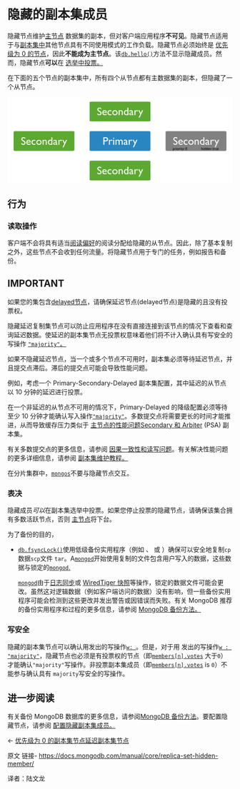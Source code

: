 # 隐藏的副本集成员

隐藏节点维护[主节点](https://www.mongodb.com/docs/manual/reference/glossary/#std-term-primary) 数据集的副本，但对客户端应用程序**不可见**。隐藏节点适用于与[副本集中](https://www.mongodb.com/docs/manual/reference/glossary/#std-term-replica-set)其他节点具有不同使用模式的工作负载。隐藏节点必须始终是 [优先级为 0 的节点](https://www.mongodb.com/docs/manual/core/replica-set-priority-0-member/#std-label-replica-set-secondary-only-members)，因此**不能成为主节点**。该[`db.hello()`](https://www.mongodb.com/docs/manual/reference/method/db.hello/#mongodb-method-db.hello)方法不显示隐藏成员。然而，隐藏节点**可以**在 [选举中投票。](https://www.mongodb.com/docs/manual/core/replica-set-elections/#std-label-replica-set-elections)

在下面的五个节点的副本集中，所有四个从节点都有主数据集的副本，但隐藏了一个从节点。

![具有隐藏优先级 0 成员的 5 成员副本集的图表。](../../../images/replica-set-hidden-member01.svg)

## 行为

### 读取操作

客户端不会将具有适当[阅读偏好](https://www.mongodb.com/docs/manual/core/read-preference/)的阅读分配给隐藏的从节点。因此，除了基本复制之外，这些节点不会收到任何流量。将隐藏节点用于专门的任务，例如报告和备份。



## IMPORTANT

如果您的集包含[delayed节点](https://www.mongodb.com/docs/manual/core/replica-set-delayed-member/)，请确保延迟节点(delayed节点)是隐藏的且没有投票权。

隐藏延迟复制集节点可以防止应用程序在没有直接连接到该节点的情况下查看和查询延迟数据。使延迟的副本集节点无投票权意味着他们将不计入确认具有写安全的写操作 [`"majority"`。](https://www.mongodb.com/docs/manual/reference/write-concern/#mongodb-writeconcern-writeconcern.-majority-)

如果不隐藏延迟节点，当一个或多个节点不可用时，副本集必须等待延迟节点，并且提交点滞后。滞后的提交点可能会导致性能问题。

例如，考虑一个 Primary-Secondary-Delayed 副本集配置，其中延迟的从节点以 10 分钟的延迟进行投票。

在一个非延迟的从节点不可用的情况下，Primary-Delayed 的降级配置必须等待至少 10 分钟才能确认写入操作[`"majority"`](https://www.mongodb.com/docs/manual/reference/write-concern/#mongodb-writeconcern-writeconcern.-majority-)。多数提交点将需要更长的时间才能推进，从而导致缓存压力类似于 [主节点的性能问题Secondary 和 Arbiter](https://www.mongodb.com/docs/manual/core/replica-set-architecture-three-members/#std-label-rs-architecture-psa) (PSA) 副本集。

有关多数提交点的更多信息，请参阅 [因果一致性和读写问题](https://www.mongodb.com/docs/manual/core/causal-consistency-read-write-concerns/)。有关解决性能问题的更多详细信息，请参阅 [副本集维护教程。](https://www.mongodb.com/docs/manual/tutorial/mitigate-psa-performance-issues/#std-label-performance-issues-psa)

在分片集群中，[`mongos`](https://www.mongodb.com/docs/manual/reference/program/mongos/#mongodb-binary-bin.mongos)不要与隐藏节点交互。

### 表决

隐藏成员*可以*在副本集选举中投票。如果您停止投票的隐藏节点，请确保该集合拥有多数活跃节点，否则 [主节点](https://www.mongodb.com/docs/manual/reference/glossary/#std-term-primary)将下台。

为了备份的目的，

- [`db.fsyncLock()`](https://www.mongodb.com/docs/manual/reference/method/db.fsyncLock/#mongodb-method-db.fsyncLock)使用低级备份实用程序（例如 、 或 ）确保可以安全地复制`cp`数据`scp`文件 `tar`。A[`mongod`](https://www.mongodb.com/docs/manual/reference/program/mongod/#mongodb-binary-bin.mongod)开始使用复制的文件包含用户写入的数据，这些数据与锁定的[`mongod`.](https://www.mongodb.com/docs/manual/reference/program/mongod/#mongodb-binary-bin.mongod)

  [`mongod`](https://www.mongodb.com/docs/manual/reference/program/mongod/#mongodb-binary-bin.mongod)由于[日志同步](https://www.mongodb.com/docs/manual/core/journaling/#std-label-journal-process)或 [WiredTiger 快照](https://www.mongodb.com/docs/manual/core/wiredtiger/#std-label-storage-wiredtiger-checkpoints)等操作，锁定的数据文件可能会更改。虽然这对逻辑数据（例如客户端访问的数据）没有影响，但一些备份实用程序可能会检测到这些更改并发出警告或因错误而失败。有关 MongoDB 推荐的备份实用程序和过程的更多信息，请参阅 [MongoDB 备份方法。](https://www.mongodb.com/docs/manual/core/backups/)

### 写安全

隐藏的副本集节点可以确认用发出的写操作[`w: `](https://www.mongodb.com/docs/manual/reference/write-concern/#mongodb-writeconcern-writeconcern.-number-)。但是，对于用 发出的写操作[`w : "majority"`](https://www.mongodb.com/docs/manual/reference/write-concern/#mongodb-writeconcern-writeconcern.-majority-)，隐藏节点也必须是有投票权的节点（即[`members[n].votes`](https://www.mongodb.com/docs/manual/reference/replica-configuration/#mongodb-rsconf-rsconf.members-n-.votes) 大于`0`）才能确认`"majority"`写操作。非投票副本集成员（即[`members[n].votes`](https://www.mongodb.com/docs/manual/reference/replica-configuration/#mongodb-rsconf-rsconf.members-n-.votes) is `0`）不能参与确认具有 `majority`写安全的写操作。

## 进一步阅读

有关备份 MongoDB 数据库的更多信息，请参阅[MongoDB 备份方法](https://www.mongodb.com/docs/manual/core/backups/)。要配置隐藏节点，请参阅 [配置隐藏副本集成员。](https://www.mongodb.com/docs/manual/tutorial/configure-a-hidden-replica-set-member/)

←  [优先级为 0 的副本集节点](https://www.mongodb.com/docs/manual/core/replica-set-priority-0-member/)[延迟副本集节点](https://www.mongodb.com/docs/manual/core/replica-set-delayed-member/)



原文 链接- https://docs.mongodb.com/manual/core/replica-set-hidden-member/ 

译者：陆文龙

